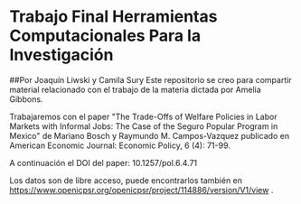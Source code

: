 # Trabajo Final Herramientas Computacionales Para la Investigación
##Por Joaquín Liwski y Camila Sury
Este repositorio se creo para compartir material relacionado con el trabajo de la materia dictada por Amelia Gibbons.

Trabajaremos con el paper "The Trade-Offs of Welfare Policies in Labor Markets with Informal Jobs: The Case of the Seguro Popular Program in Mexico" de Mariano Bosch y Raymundo M. Campos-Vazquez publicado en American Economic Journal: Economic Policy, 6 (4): 71-99.

A continuación el DOI del paper: 10.1257/pol.6.4.71

Los datos son de libre acceso, puede encontrarlos también en https://www.openicpsr.org/openicpsr/project/114886/version/V1/view .

